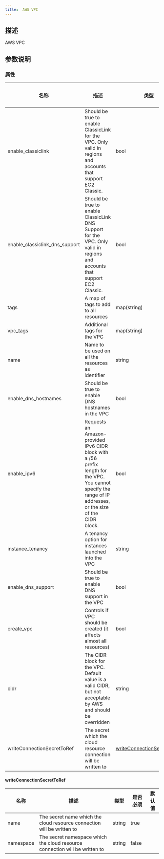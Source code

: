 ```yaml
---
title:  AWS VPC
---
```


## 描述

AWS VPC

## 参数说明


### 属性

 名称 | 描述 | 类型 | 是否必须 | 默认值 
 ------------ | ------------- | ------------- | ------------- | ------------- 
 enable_classiclink | Should be true to enable ClassicLink for the VPC. Only valid in regions and accounts that support EC2 Classic. | bool | false |  
 enable_classiclink_dns_support | Should be true to enable ClassicLink DNS Support for the VPC. Only valid in regions and accounts that support EC2 Classic. | bool | false |  
 tags | A map of tags to add to all resources | map(string) | false |  
 vpc_tags | Additional tags for the VPC | map(string) | false |  
 name | Name to be used on all the resources as identifier | string | false |  
 enable_dns_hostnames | Should be true to enable DNS hostnames in the VPC | bool | false |  
 enable_ipv6 | Requests an Amazon-provided IPv6 CIDR block with a /56 prefix length for the VPC. You cannot specify the range of IP addresses, or the size of the CIDR block. | bool | false |  
 instance_tenancy | A tenancy option for instances launched into the VPC | string | false |  
 enable_dns_support | Should be true to enable DNS support in the VPC | bool | false |  
 create_vpc | Controls if VPC should be created (it affects almost all resources) | bool | false |  
 cidr | The CIDR block for the VPC. Default value is a valid CIDR, but not acceptable by AWS and should be overridden | string | false |  
 writeConnectionSecretToRef | The secret which the cloud resource connection will be written to | [writeConnectionSecretToRef](#writeConnectionSecretToRef) | false |  


#### writeConnectionSecretToRef

 名称 | 描述 | 类型 | 是否必须 | 默认值 
 ------------ | ------------- | ------------- | ------------- | ------------- 
 name | The secret name which the cloud resource connection will be written to | string | true |  
 namespace | The secret namespace which the cloud resource connection will be written to | string | false |  
